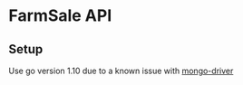 # FarmSale API

## Setup
Use go version 1.10 due to a known issue with [mongo-driver](https://github.com/golang/go/issues/37362)
